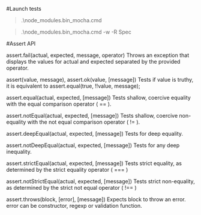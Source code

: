 #Launch tests

> .\node_modules\.bin\_mocha.cmd

> .\node_modules\.bin\_mocha.cmd -w -R Spec

#Assert API

assert.fail(actual, expected, message, operator)
Throws an exception that displays the values for actual and expected separated by the provided operator.

assert(value, message), assert.ok(value, [message])
Tests if value is truthy, it is equivalent to assert.equal(true, !!value, message);

assert.equal(actual, expected, [message])
Tests shallow, coercive equality with the equal comparison operator ( == ).

assert.notEqual(actual, expected, [message])
Tests shallow, coercive non-equality with the not equal comparison operator ( != ).

assert.deepEqual(actual, expected, [message])
Tests for deep equality.

assert.notDeepEqual(actual, expected, [message])
Tests for any deep inequality.

assert.strictEqual(actual, expected, [message])
Tests strict equality, as determined by the strict equality operator ( === )

assert.notStrictEqual(actual, expected, [message])
Tests strict non-equality, as determined by the strict not equal operator ( !== )

assert.throws(block, [error], [message])
Expects block to throw an error. error can be constructor, regexp or validation function.